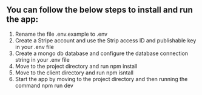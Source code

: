 ## You can follow the below steps to install and run the app:
1. Rename the file .env.example to .env
2. Create a Stripe account and use the Strip access ID and publishable key in your .env file
3. Create a mongo db database and configure the database connection string in your .env file 
4. Move to the project directory and run npm install
5. Move to the client directory and run npm isntall
6. Start the app by moving to the project directory and then running the command npm run dev
